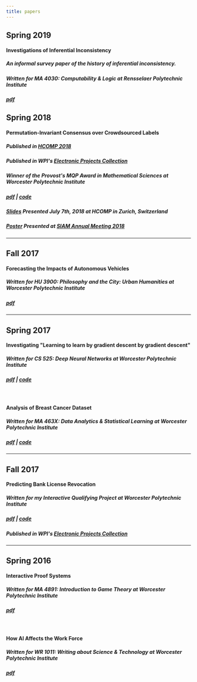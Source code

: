 ```yaml
---
title: papers
---
```


## Spring 2019
#### Investigations of Inferential Inconsistency
##### An informal survey paper of the history of inferential inconsistency.
##### Written for MA 4030: Computability & Logic at Rensselaer Polytechnic Institute
##### [pdf](Inferential_Inconsistency.pdf)

## Spring 2018

#### Permutation-Invariant Consensus over Crowdsourced Labels
##### Published in [HCOMP 2018](https://www.aaai.org/Library/HCOMP/hcomp18contents.php)
##### Published in WPI's [Electronic Projects Collection](https://web.wpi.edu/Pubs/E-project/Available/E-project-042218-194555/)
##### Winner of the Provost's MQP Award in Mathematical Sciences at Worcester Polytechnic Institute
##### [pdf](Giancola_Paffenroth_Whitehill_2018.pdf) | [code](https://github.com/mjgiancola/MQP)
##### [Slides](HCOMP_Presentation.ppsx) Presented July 7th, 2018 at HCOMP in Zurich, Switzerland
##### [Poster](MQP_Poster.pdf) Presented at [SIAM Annual Meeting 2018](https://www.siam.org/Conferences/CM/Main/an18)

---

## Fall 2017

#### Forecasting the Impacts of Autonomous Vehicles
##### Written for HU 3900: Philosophy and the City: Urban Humanities at Worcester Polytechnic Institute
##### [pdf](Giancola_Seminar_Report.pdf)


---

## Spring 2017

#### Investigating "Learning to learn by gradient descent by gradient descent"
##### Written for CS 525: Deep Neural Networks at Worcester Polytechnic Institute
##### [pdf](Investigating_Learning_to_learn.pdf) | [code](https://github.com/mjgiancola/cs-525-project)
<br/>

#### Analysis of Breast Cancer Dataset
##### Written for MA 463X: Data Analytics & Statistical Learning at Worcester Polytechnic Institute
##### [pdf](Analysis_of_Breast_Cancer_Dataset.pdf) | [code](https://github.com/mjgiancola/wpi-ma-463x-project)


---

## Fall 2017

#### Predicting Bank License Revocation
##### Written for my Interactive Qualifying Project at Worcester Polytechnic Institute
##### [pdf](Predicting_Bank_License_Revocation.pdf) | [code](https://github.com/mjgiancola/banks_analytics)
##### Published in WPI's [Electronic Projects Collection](https://web.wpi.edu/Pubs/E-project/Available/E-project-101716-093448/)


---

## Spring 2016

#### Interactive Proof Systems
##### Written for MA 4891: Introduction to Game Theory at Worcester Polytechnic Institute
##### [pdf](Interactive_Proof_Systems.pdf)
<br/>

#### How AI Affects the Work Force
##### Written for WR 1011: Writing about Science & Technology at Worcester Polytechnic Institute
##### [pdf](How_AI_Affects_Work_Force.pdf)
